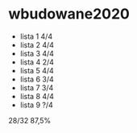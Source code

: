 # wbudowane2020
* lista 1 4/4
* lista 2 4/4
* lista 3 4/4
* lista 4 2/4
* lista 5 4/4
* lista 6 3/4
* lista 7 3/4
* lista 8 4/4
* lista 9 ?/4

28/32  87,5%
